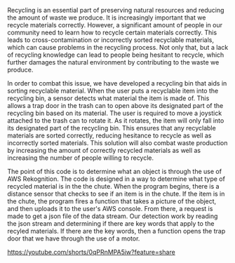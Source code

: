 Recycling is an essential part of preserving natural resources and reducing the amount of waste we produce. It is increasingly important that we recycle materials correctly. However, a significant amount of people in our community need to learn how to recycle certain materials correctly. This leads to cross-contamination or incorrectly sorted recyclable materials, which can cause problems in the recycling process. Not only that, but a lack of recycling knowledge can lead to people being hesitant to recycle, which further damages the natural environment by contributing to the waste we produce. 
	
 In order to combat this issue, we have developed a recycling bin that aids in sorting recyclable material. When the user puts a recyclable item into the recycling bin, a sensor detects what material the item is made of. This allows a trap door in the trash can to open above its designated part of the recycling bin based on its material. The user is required to move a joystick attached to the trash can to rotate it. As it rotates, the item will only fall into its designated part of the recycling bin. This ensures that any recyclable materials are sorted correctly, reducing hesitance to recycle as well as incorrectly sorted materials. This solution will also combat waste production by increasing the amount of correctly recycled materials as well as increasing the number of people willing to recycle. 


The point of this code is to determine what an object is through the use of AWS Rekognition. The code is designed in a way to determine what type of recycled material is in the the chute. When the program begins, there is a distance sensor that checks to see if an item is in the chute. If the item is in the chute, the program fires a function that takes a picture of the object, and then uploads it to the user's AWS console. From there, a request is made to get a json file of the data stream. Our detection work by reading the json stream and determining if there are key words that apply to the recyled materials. If there are the key words, then a function opens the trap door that we have through the use of a motor.

https://youtube.com/shorts/0qPRnMPA5iw?feature=share
